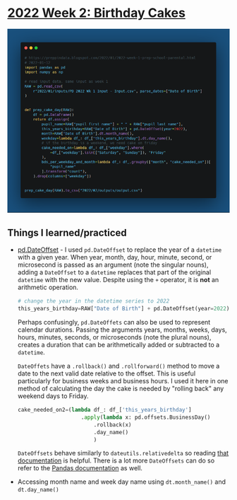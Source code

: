 # [2022 Week 2: Birthday Cakes](https://preppindata.blogspot.com/2022/01/2022-week-2-prep-school-birthday-cakes.html)

[![](py.jpg)](challenge02.py)

## Things I learned/practiced

* [pd.DateOffset](https://pandas.pydata.org/pandas-docs/stable/user_guide/timeseries.html#dateoffset-objects) - I used `pd.DateOffset` to replace the year of a `datetime` with a given year. When year, month, day, hour, minute, second, or microsecond is passed as an argument (note the singular nouns), adding a `DateOffset` to a `datetime` replaces that part of the original `datetime` with the new value. Despite using the `+` operator, it is **not** an arithmetic operation.

    ```python
    # change the year in the datetime series to 2022
    this_years_birthday=RAW["Date of Birth"] + pd.DateOffset(year=2022)
    ```

    Perhaps confusingly, `pd.DateOffets` can also be used to represent calendar durations. Passing the arguments years, months, weeks, days, hours, minutes, seconds, or microseconds (note the plural nouns), creates a duration that can be arithmetically added or subtracted to a `datetime`.

    `DateOffets` have a `.rollback()` and `.rollforward()` method to move a date to the next valid date relative to the offset. This is useful particularly for business weeks and business hours. I used it here in one method of calculating the day the cake is needed by "rolling back" any weekend days to Friday.

    ```python
    cake_needed_on2=(lambda df_: df_['this_years_birthday']
                        .apply(lambda x: pd.offsets.BusinessDay()
                            .rollback(x)
                            .day_name()
                            )
    ```

    `DateOffsets` behave similarly to `dateutils.relativedelta` so reading [that documentation](https://dateutil.readthedocs.io/en/stable/relativedelta.html) is helpful. There is a lot more `DateOffsets` can do so refer to the [Pandas documentation](https://pandas.pydata.org/pandas-docs/stable/user_guide/timeseries.html#dateoffset-objects) as well.



* Accessing month name and week day name using `dt.month_name()` and `dt.day_name()`